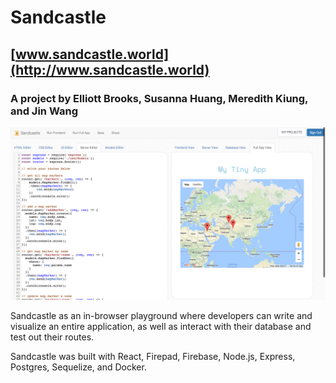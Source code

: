 

# Sandcastle
## [www.sandcastle.world](http://www.sandcastle.world)

### A project by Elliott Brooks, Susanna Huang, Meredith Kiung, and Jin Wang 

![Sandcastle App View](./public/sandcastle_app.png "Sandcastle App View")

Sandcastle as an in-browser playground where developers can write and visualize an entire application, as well as interact with their database and test out their routes.

Sandcastle was built with React, Firepad, Firebase, Node.js, Express, Postgres, Sequelize, and Docker.
